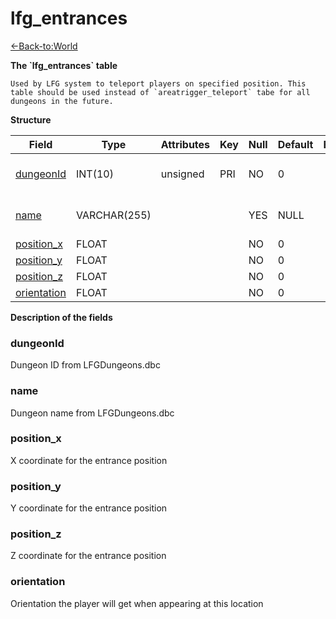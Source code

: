 # lfg\_entrances

[<-Back-to:World](database-world.md)

**The \`lfg\_entrances\` table**

`` Used by LFG system to teleport players on specified position. This table should be used instead of `areatrigger_teleport` tabe for all dungeons in the future. ``

**Structure**

| Field            | Type         | Attributes | Key | Null | Default | Extra | Comment                |
|------------------|--------------|------------|-----|------|---------|-------|------------------------|
| [dungeonId][1]   | INT(10)      | unsigned   | PRI | NO   | 0       |       | Dungeon entry from dbc |
| [name][2]        | VARCHAR(255) |            |     | YES  | NULL    |       | Dungeon name from dbc  |
| [position_x][3]  | FLOAT        |            |     | NO   | 0       |       |                        |
| [position_y][4]  | FLOAT        |            |     | NO   | 0       |       |                        |
| [position_z][5]  | FLOAT        |            |     | NO   | 0       |       |                        |
| [orientation][6] | FLOAT        |            |     | NO   | 0       |       |                        |

[1]: #dungeonid
[2]: #name
[3]: #position_x
[4]: #position_y
[5]: #position_z
[6]: #orientation

**Description of the fields**

### dungeonId

Dungeon ID from LFGDungeons.dbc

### name

Dungeon name from LFGDungeons.dbc

### position\_x

X coordinate for the entrance position

### position\_y

Y coordinate for the entrance position

### position\_z

Z coordinate for the entrance position

### orientation

Orientation the player will get when appearing at this location

